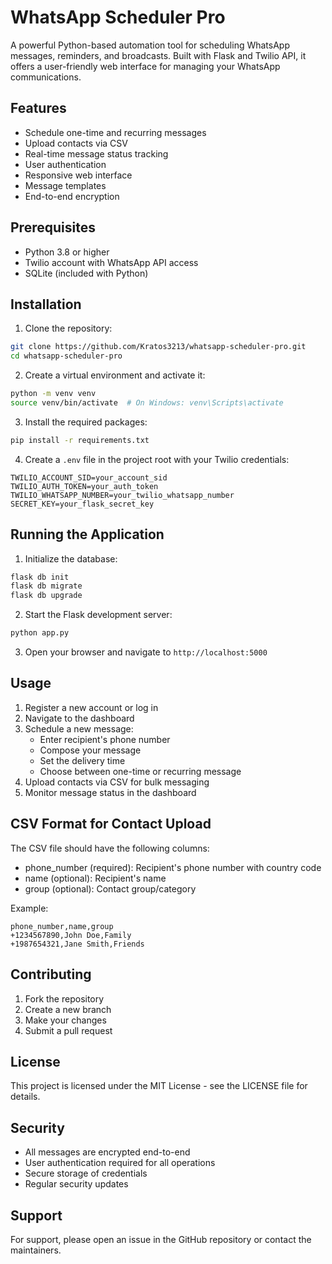 # WhatsApp Scheduler Pro

A powerful Python-based automation tool for scheduling WhatsApp messages, reminders, and broadcasts. Built with Flask and Twilio API, it offers a user-friendly web interface for managing your WhatsApp communications.

## Features

- Schedule one-time and recurring messages
- Upload contacts via CSV
- Real-time message status tracking
- User authentication
- Responsive web interface
- Message templates
- End-to-end encryption

## Prerequisites

- Python 3.8 or higher
- Twilio account with WhatsApp API access
- SQLite (included with Python)

## Installation

1. Clone the repository:
```bash
git clone https://github.com/Kratos3213/whatsapp-scheduler-pro.git
cd whatsapp-scheduler-pro
```

2. Create a virtual environment and activate it:
```bash
python -m venv venv
source venv/bin/activate  # On Windows: venv\Scripts\activate
```

3. Install the required packages:
```bash
pip install -r requirements.txt
```

4. Create a `.env` file in the project root with your Twilio credentials:
```
TWILIO_ACCOUNT_SID=your_account_sid
TWILIO_AUTH_TOKEN=your_auth_token
TWILIO_WHATSAPP_NUMBER=your_twilio_whatsapp_number
SECRET_KEY=your_flask_secret_key
```

## Running the Application

1. Initialize the database:
```bash
flask db init
flask db migrate
flask db upgrade
```

2. Start the Flask development server:
```bash
python app.py
```

3. Open your browser and navigate to `http://localhost:5000`

## Usage

1. Register a new account or log in
2. Navigate to the dashboard
3. Schedule a new message:
   - Enter recipient's phone number
   - Compose your message
   - Set the delivery time
   - Choose between one-time or recurring message
4. Upload contacts via CSV for bulk messaging
5. Monitor message status in the dashboard

## CSV Format for Contact Upload

The CSV file should have the following columns:
- phone_number (required): Recipient's phone number with country code
- name (optional): Recipient's name
- group (optional): Contact group/category

Example:
```csv
phone_number,name,group
+1234567890,John Doe,Family
+1987654321,Jane Smith,Friends
```

## Contributing

1. Fork the repository
2. Create a new branch
3. Make your changes
4. Submit a pull request

## License

This project is licensed under the MIT License - see the LICENSE file for details.

## Security

- All messages are encrypted end-to-end
- User authentication required for all operations
- Secure storage of credentials
- Regular security updates

## Support

For support, please open an issue in the GitHub repository or contact the maintainers. 